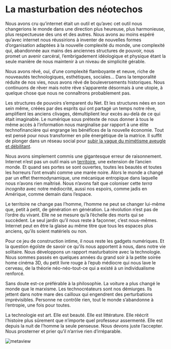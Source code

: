 # La masturbation des néotechos

Nous avons cru qu’internet était un outil et qu’avec cet outil nous changerions le monde dans une direction plus heureuse, plus harmonieuse, plus respectueuse des uns et des autres. Nous avons au moins espéré qu’avec internet nous réussirions à inventer de nouvelles formes d’organisation adaptées à la nouvelle complexité du monde, une complexité qui, abandonnée aux mains des anciennes structures de pouvoir, nous promet un avenir carcéral, l’embrigadement idéologique et physique étant la seule manière de nous maintenir à un niveau de simplicité gérable.<span id="more-33211"></span>

Nous avons rêvé, oui, d’une complexité flamboyante et neuve, riche de nouveautés technologiques, esthétiques, sociales… Dans la temporalité réduite de nos vies, nous avons rêvé de bouleversements historiques. Nous continuons de rêver mais notre rêve s’apparente désormais à une utopie, à quelque chose que nous ne connaîtrons probablement pas.

Les structures de pouvoirs s’emparent du Net. Et les structures nées en son sein même, créées par des esprits qui ont partagé un temps notre rêve, amplifient les anciens clivages, démultiplient leur excès au-delà de ce qui était imaginable. Le numérique sous prétexte de nous donner à tous le même accès à l’information nous marginalise par rapport à une élite technofinancière qui engrange les bénéfices de la nouvelle économie. Tout est pensé pour nous transformer en pile énergétique de la matrice. Il suffit de plonger dans un réseau social pour [subir la vague du mimétisme aveugle et débilitant](https://tcrouzet.com/2013/06/25/pourquoi-nos-connexions-devraient-elles-se-voir/).

Nous avons simplement commis une gigantesque erreur de raisonnement. Internet n’est pas un outil mais un [territoire](https://tcrouzet.com/tag/territoire/), une extension de l’ancien monde. Et quand ses portes se sont ouvertes, toutes les beautés et toutes les horreurs l’ont envahi comme une marée noire. Alors le monde a changé par un effet thermodynamique, une mécanique entropique dans laquelle nous n’avons rien maîtrisé. Nous n’avons fait que coloniser cette *terra incognita* avec notre médiocrité, aussi nos espoirs, comme jadis en Amérique, comme demain dans l’espace.

Le territoire ne change pas l’homme, l’homme ne peut se changer lui-même que, petit à petit, de génération en génération. La révolution n’est pas de l’ordre du vivant. Elle ne se mesure qu’à l’échelle des morts qui se succèdent. Le seul jardin qu’il nous reste à façonner, c’est nous-mêmes. Internet peut en être la glaise au même titre que tous les espaces plus anciens, qu’ils soient matériels ou non.

Pour ce jeu de construction intime, il nous reste les gadgets numériques. Et la question égoïste de savoir ce qu’ils nous apportent à nous, dans notre vie solitaire. Nous développons un rapport masturbatoire avec la technologie. Nous sommes passés en quelques années du grand soir à la petite soirée home cinéma 3D, du petit livre rouge à l’epub médiocre qui nous lave le cerveau, de la théorie néo-néo-tout-ce qui a existé à un individualisme renforcé.

Sans doute est-ce préférable à la philosophie. La voiture a plus changé le monde que le marxisme. Les technocréateurs sont nos démiurges. Ils jettent dans notre mare des cailloux qui engendrent des perturbations imprévisibles. Personne ne contrôle rien, tout le monde s’abandonne à l’entropie, une fois pour toutes.

La technologie est art. Elle est beauté. Elle est littérature. Elle réécrit l’histoire plus sûrement que n’importe quel professeur assermenté. Elle est depuis la nuit de l’homme la seule penseuse. Nous devons juste l’accepter. Nous prosterner et prier qu’il n’arrive rien d’irréparable.

![metaview](https://tcrouzet.com/images_tc/2013/06/metaview.png)